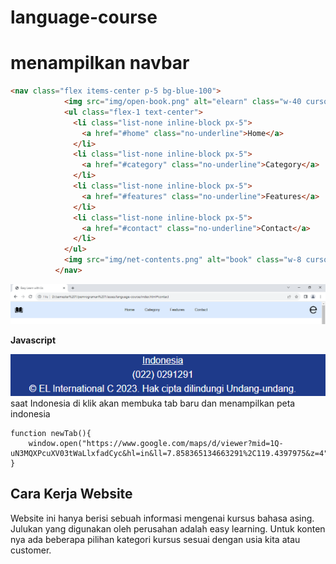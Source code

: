 # language-course
<h1>menampilkan navbar</h1>

```HTML
<nav class="flex items-center p-5 bg-blue-100">
            <img src="img/open-book.png" alt="elearn" class="w-40 cursor-pointer w-8" />
            <ul class="flex-1 text-center">
              <li class="list-none inline-block px-5">
                <a href="#home" class="no-underline">Home</a>
              </li>
              <li class="list-none inline-block px-5">
                <a href="#category" class="no-underline">Category</a>
              </li>
              <li class="list-none inline-block px-5">
                <a href="#features" class="no-underline">Features</a>
              </li>
              <li class="list-none inline-block px-5">
                <a href="#contact" class="no-underline">Contact</a>
              </li>
            </ul>
            <img src="img/net-contents.png" alt="book" class="w-8 cursor-pointer" />
          </nav>
```
![navbar](asset/nav.PNG)


<b>Javascript</b>

![javascript](asset/js.PNG)
saat Indonesia di klik akan membuka tab baru dan menampilkan peta indonesia

```JS
function newTab(){
    window.open("https://www.google.com/maps/d/viewer?mid=1Q-uN3MQXPcuXV03tWaLlxfadCyc&hl=in&ll=7.858365134663291%2C119.4397975&z=4")
}
```
## Cara Kerja Website
Website ini hanya berisi sebuah informasi mengenai kursus bahasa asing. Julukan yang digunakan oleh perusahan adalah easy learning. Untuk konten nya ada beberapa pilihan kategori kursus sesuai dengan usia kita atau customer.